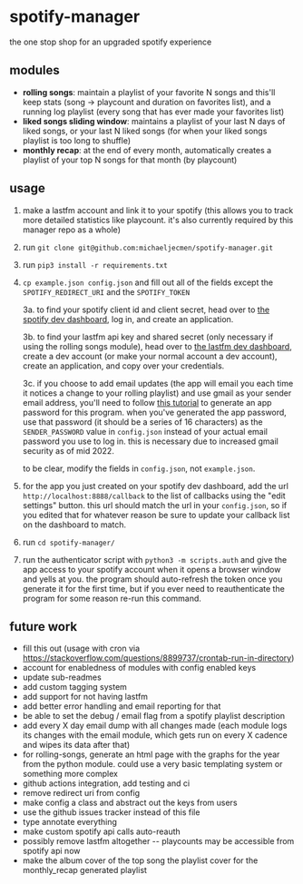 # spotify-manager
the one stop shop for an upgraded spotify experience

## modules
- __rolling songs__: maintain a playlist of your favorite N songs and this'll keep stats (song -> playcount and duration on favorites list), and a running log playlist (every song that has ever made your favorites list)
- __liked songs sliding window__: maintains a playlist of your last N days of liked songs, or your last N liked songs (for when your liked songs playlist is too long to shuffle)
- __monthly recap__: at the end of every month, automatically creates a playlist of your top N songs for that month (by playcount)

## usage
1. make a lastfm account and link it to your spotify (this allows you to track more detailed statistics like playcount. it's also currently required by this manager repo as a whole)
2. run ```git clone git@github.com:michaeljecmen/spotify-manager.git```
3. run ```pip3 install -r requirements.txt```
4.  ```cp example.json config.json``` and fill out all of the fields except the ```SPOTIFY_REDIRECT_URI``` and the ```SPOTIFY_TOKEN```
        
    3a. to find your spotify client id and client secret, head over to [the spotify dev dashboard](https://developer.spotify.com/dashboard/), log in, and create an application. 
        
    3b. to find your lastfm api key and shared secret (only necessary if using the rolling songs module), head
    over to [the lastfm dev dashboard](https://www.last.fm/api/accounts), create a dev account (or make your normal account a dev account), create an application, and copy over your credentials.

    3c. if you choose to add email updates (the app will email you each time it notices a change to your rolling playlist) and use gmail as
    your sender email address, you'll need to follow [this tutorial](https://wpmailsmtp.com/docs/how-to-set-up-the-other-smtp-mailer-in-wp-mail-smtp/#app-passwords) to generate an app password for this program. when you've generated the app password, use that password (it should be a series of 16 characters) as the ```SENDER_PASSWORD``` value in ```config.json``` instead of your actual email password you use to log in. this is necessary due to increased gmail security as of mid 2022.
    
    to be clear, modify the fields in ```config.json```, not ```example.json```.
5. for the app you just created on your spotify dev dashboard, add the url ```http://localhost:8888/callback``` to the list of callbacks using the "edit settings" button. this url should match the url in your ```config.json```, so if you edited that for whatever reason be sure to update your callback list on the dashboard to match.
6. run ```cd spotify-manager/```
7. run the authenticator script with ```python3 -m scripts.auth``` and give the app access to your spotify account when it opens a browser window and yells at you. the program should auto-refresh the token once you generate it for the first time, but if you ever need to reauthenticate the program for some reason re-run this command.

## future work
- fill this out (usage with cron via https://stackoverflow.com/questions/8899737/crontab-run-in-directory)
- account for enabledness of modules with config enabled keys
- update sub-readmes
- add custom tagging system
- add support for not having lastfm
- add better error handling and email reporting for that
- be able to set the debug / email flag from a spotify playlist description 
- add every X day email dump with all changes made (each module logs its changes with the email module, which gets run on every X cadence and wipes its data after that)
- for rolling-songs, generate an html page with the graphs for the year from the python module. could use a very basic templating system or something more complex
- github actions integration, add testing and ci
- remove redirect uri from config
- make config a class and abstract out the keys from users
- use the github issues tracker instead of this file
- type annotate everything
- make custom spotify api calls auto-reauth
- possibly remove lastfm altogether -- playcounts may be accessible from spotify api now
- make the album cover of the top song the playlist cover for the monthly_recap generated playlist 